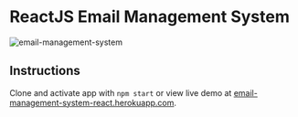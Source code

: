 # ReactJS Email Management System

![email-management-system](https://d2j1h026cw6z0i.cloudfront.net/img/brello.jpg "Email Management System")

## Instructions

Clone and activate app with `npm start` or view live demo at [email-management-system-react.herokuapp.com](https://email-management-system-react.herokuapp.com "React.js - Email Management System").
